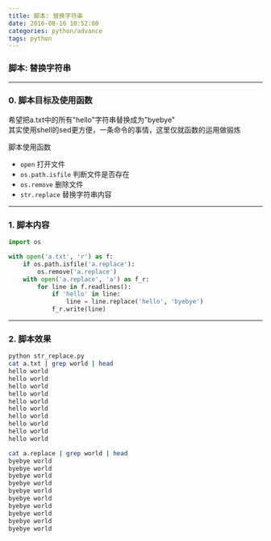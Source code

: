 ```yaml
---
title: 脚本: 替换字符串
date: 2016-08-16 10:52:00
categories: python/advance
tags: python
---
```

### 脚本: 替换字符串

---

### 0. 脚本目标及使用函数
希望把a.txt中的所有"hello"字符串替换成为"byebye"  
其实使用shell的sed更方便，一条命令的事情，这里仅就函数的运用做锻炼

脚本使用函数
- `open` 打开文件
- `os.path.isfile` 判断文件是否存在
- `os.remove` 删除文件
- `str.replace` 替换字符串内容

---

### 1. 脚本内容
``` python
import os

with open('a.txt', 'r') as f:
    if os.path.isfile('a.replace'):
        os.remove('a.replace')
    with open('a.replace', 'a') as f_r:
        for line in f.readlines():
            if 'hello' in line:
                line = line.replace('hello', 'byebye')
            f_r.write(line)
```

---

### 2. 脚本效果
``` bash
python str_replace.py
cat a.txt | grep world | head
hello world
hello world
hello world
hello world
hello world
hello world
hello world
hello world
hello world
hello world

cat a.replace | grep world | head
byebye world
byebye world
byebye world
byebye world
byebye world
byebye world
byebye world
byebye world
byebye world
byebye world
```
